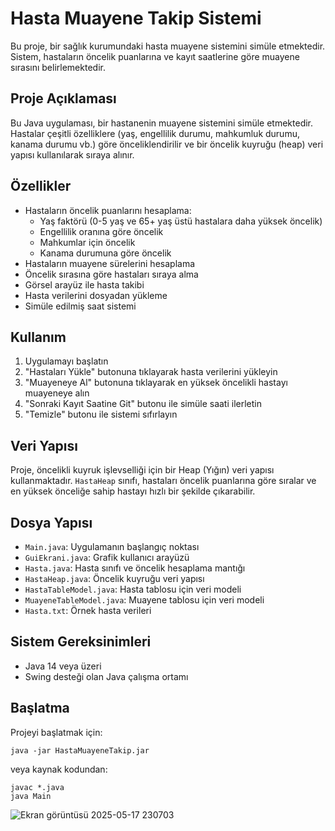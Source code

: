 # Hasta Muayene Takip Sistemi

Bu proje, bir sağlık kurumundaki hasta muayene sistemini simüle etmektedir. Sistem, hastaların öncelik puanlarına ve kayıt saatlerine göre muayene sırasını belirlemektedir.

## Proje Açıklaması

Bu Java uygulaması, bir hastanenin muayene sistemini simüle etmektedir. Hastalar çeşitli özelliklere (yaş, engellilik durumu, mahkumluk durumu, kanama durumu vb.) göre önceliklendirilir ve bir öncelik kuyruğu (heap) veri yapısı kullanılarak sıraya alınır.

## Özellikler

- Hastaların öncelik puanlarını hesaplama:
  - Yaş faktörü (0-5 yaş ve 65+ yaş üstü hastalara daha yüksek öncelik)
  - Engellilik oranına göre öncelik
  - Mahkumlar için öncelik
  - Kanama durumuna göre öncelik
- Hastaların muayene sürelerini hesaplama
- Öncelik sırasına göre hastaları sıraya alma
- Görsel arayüz ile hasta takibi
- Hasta verilerini dosyadan yükleme
- Simüle edilmiş saat sistemi

## Kullanım

1. Uygulamayı başlatın
2. "Hastaları Yükle" butonuna tıklayarak hasta verilerini yükleyin
3. "Muayeneye Al" butonuna tıklayarak en yüksek öncelikli hastayı muayeneye alın
4. "Sonraki Kayıt Saatine Git" butonu ile simüle saati ilerletin
5. "Temizle" butonu ile sistemi sıfırlayın

## Veri Yapısı

Proje, öncelikli kuyruk işlevselliği için bir Heap (Yığın) veri yapısı kullanmaktadır. `HastaHeap` sınıfı, hastaları öncelik puanlarına göre sıralar ve en yüksek önceliğe sahip hastayı hızlı bir şekilde çıkarabilir.

## Dosya Yapısı

- `Main.java`: Uygulamanın başlangıç noktası
- `GuiEkrani.java`: Grafik kullanıcı arayüzü
- `Hasta.java`: Hasta sınıfı ve öncelik hesaplama mantığı
- `HastaHeap.java`: Öncelik kuyruğu veri yapısı
- `HastaTableModel.java`: Hasta tablosu için veri modeli
- `MuayeneTableModel.java`: Muayene tablosu için veri modeli
- `Hasta.txt`: Örnek hasta verileri

## Sistem Gereksinimleri

- Java 14 veya üzeri
- Swing desteği olan Java çalışma ortamı

## Başlatma

Projeyi başlatmak için:

```
java -jar HastaMuayeneTakip.jar
```

veya kaynak kodundan:

```
javac *.java
java Main
``` 
![Ekran görüntüsü 2025-05-17 230703](https://github.com/user-attachments/assets/a217bfec-d592-4543-80d0-62d9977f46ca)
